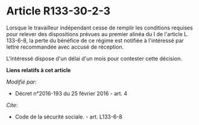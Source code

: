 # Article R133-30-2-3

Lorsque le travailleur indépendant cesse de remplir les conditions requises pour relever des dispositions prévues au premier
alinéa du I de l'article L. 133-6-8, la perte du bénéfice de ce régime est notifiée à l'intéressé par lettre recommandée avec
accusé de réception. 

L'intéressé dispose d'un délai d'un mois pour contester cette décision.

**Liens relatifs à cet article**

_Modifié par_:

  - Décret n°2016-193 du 25 février 2016 - art. 4

_Cite_:

  - Code de la sécurité sociale. - art. L133-6-8
